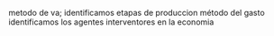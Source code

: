 metodo de va; identificamos etapas de produccion
método del gasto identificamos los agentes interventores en la economia
